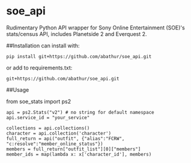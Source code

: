 soe_api
=======

Rudimentary Python API wrapper for Sony Online Entertainment (SOE)'s stats/census API, includes Planetside 2 and Everquest 2.

##Installation
can install with:

	pip install git+https://github.com/abathur/soe_api.git

or add to requirements.txt:

	git+https://github.com/abathur/soe_api.git

##Usage

from soe_stats import ps2

	api = ps2.Stats("v2") # no string for default namespace
	api.service_id = "your_service"

	collections = api.collections()
	character = api.collection('character')
	full_return = api("outfit", {"alias":"FCRW", "c:resolve":"member_online_status"})
	members = full_return["outfit_list"][0]["members"]
	member_ids = map(lambda x: x['character_id'], members)
